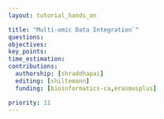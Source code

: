 ```yaml
---
layout: tutorial_hands_on

title: "Multi-omic Data Integration`"
questions:
objectives:
key_points:
time_estimation:
contributions:
  authorship: [shraddhapai]
  editing: [shiltemann]
  funding: [bioinformatics-ca,erasmusplus]

priority: 11
---
```

